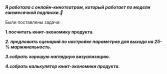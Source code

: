 ***Я работала с онлайн-кинотеатром, который работает по модели ежемесячной подписки.🎥***

Были поставлены задачи:

**1.посчитать юнит-экономику продукта.**

***2. предложить сценарий по настройке параметров для выхода на 25-% маржинальность.***

***3.собрать хорошую наглядную визуализацию.***

***4.собрать калькулятор юнит-экономики продукта.***
